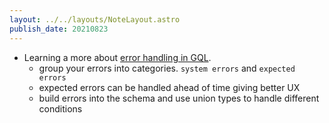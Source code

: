 ```yaml
---
layout: ../../layouts/NoteLayout.astro
publish_date: 20210823
---
```


- Learning a more about [error handling in GQL](https://www.youtube.com/watch?v=RDNTP66oY2o&t=583s).
  - group your errors into categories. `system errors` and `expected errors`
  - expected errors can be handled ahead of time giving better UX
  - build errors into the schema and use union types to handle different conditions
